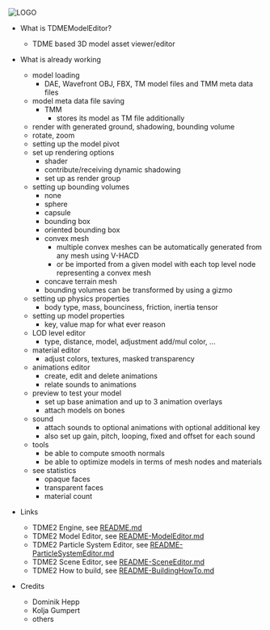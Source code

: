 ![LOGO](https://raw.githubusercontent.com/andreasdr/tdme2/master/resources/logos/github-logo.png)

- What is TDMEModelEditor?
    - TDME based 3D model asset viewer/editor 

- What is already working
    - model loading
        - DAE, Wavefront OBJ, FBX, TM model files and TMM meta data files
    - model meta data file saving 
        - TMM
            - stores its model as TM file additionally
    - render with generated ground, shadowing, bounding volume
    - rotate, zoom
    - setting up the model pivot
    - set up rendering options
        - shader
        - contribute/receiving dynamic shadowing
        - set up as render group
    - setting up bounding volumes
        - none
        - sphere
        - capsule
        - bounding box
        - oriented bounding box
        - convex mesh
          - multiple convex meshes can be automatically generated from any mesh using V-HACD
          - or be imported from a given model with each top level node representing a convex mesh
        - concave terrain mesh
        - bounding volumes can be transformed by using a gizmo 
    - setting up physics properties
      - body type, mass, bounciness, friction, inertia tensor
    - setting up model properties
        - key, value map for what ever reason
    - LOD level editor
        - type, distance, model, adjustment add/mul color, ... 
    - material editor
        - adjust colors, textures, masked transparency
    - animations editor
        - create, edit and delete animations
        - relate sounds to animations
    - preview to test your model
      - set up base animation and up to 3 animation overlays
      - attach models on bones
    - sound
        - attach sounds to optional animations with optional additional key
        - also set up gain, pitch, looping, fixed and offset for each sound
    - tools
        - be able to compute smooth normals
        - be able to optimize models in terms of mesh nodes and materials
    - see statistics
        - opaque faces
        - transparent faces
        - material count

- Links
	- TDME2 Engine, see [README.md](./README.md)
    - TDME2 Model Editor, see [README-ModelEditor.md](./README-ModelEditor.md)
    - TDME2 Particle System Editor, see [README-ParticleSystemEditor.md](./README-ParticleSystemEditor.md)
    - TDME2 Scene Editor, see [README-SceneEditor.md](./README-SceneEditor.md)
    - TDME2 How to build, see [README-BuildingHowTo.md](./README-BuildingHowTo.md)

- Credits
    - Dominik Hepp
    - Kolja Gumpert
    - others
